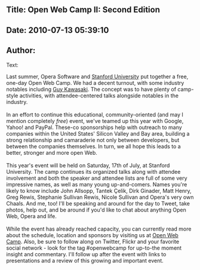 Title: Open Web Camp II: Second Edition
----
Date: 2010-07-13 05:39:10
----
Author: 
----
Text:

Last summer, Opera Software and <a href="http://www.stanford.edu/">Stanford University</a> put together a free, one-day Open Web Camp. We had a decent turnout, with some industry notables including <a href="http://www.guykawasaki.com/" target="_blank">Guy Kawasaki</a>. The concept was to have plenty of camp-style activities, with attendee-centered talks alongside notables in the industry.<br/><br/>In an effort to continue this educational, community-oriented (and may I mention completely <em>free</em>) event, we&#39;ve teamed up this year with Google, Yahoo! and PayPal. These-co sponsorships help with outreach to many companies within the United States&#39; Silicon Valley and Bay area, building a strong relationship and camaraderie not only between developers, but between the companies themselves. In turn, we all hope this leads to a better, stronger and more open Web.<br/><br/>This year&#39;s event will be held on Saturday, 17th of July, at Stanford University. The camp continues its organized talks along with attendee involvement and both the speaker and attendee lists are full of some very impressive names, as well as many young up-and-comers. Names you&#39;re likely to know include John Allsopp, Tantek Çelik, Dirk Ginader, Matt Henry, Greg Rewis, Stephanie Sullivan Rewis, Nicole Sullivan and Opera&#39;s very own Chaals. And me, too! I&#39;ll be speaking and around for the day to Tweet, take photos, help out, and be around if you&#39;d like to chat about anything Open Web, Opera and life.<br/><br/>While the event has already reached capacity, you can currently read more about the schedule, location and sponsors by visiting us at <a href="http://openwebcamp.org/">Open Web Camp</a>. Also, be sure to follow along on Twitter, Flickr and your favorite social network - look for the tag #openwebcamp for up-to-the moment insight and commentary. I&#39;ll follow up after the event with links to presentations and a review of this growing and important event.
